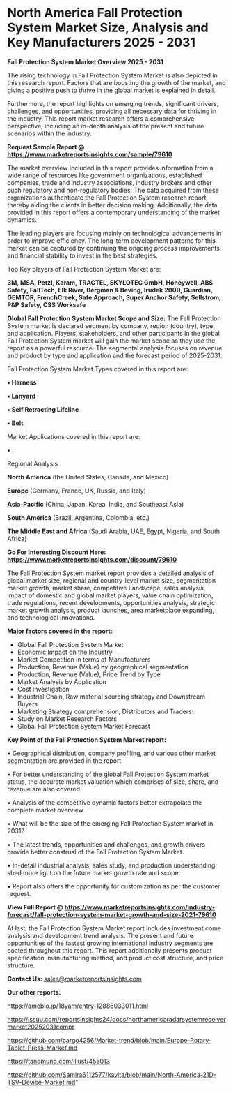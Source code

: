 # North America Fall Protection System Market Size, Analysis and Key Manufacturers 2025 - 2031

<Strong> Fall Protection System Market Overview 2025 - 2031</strong>

The rising technology in Fall Protection System Market is also depicted in this research report. Factors that are boosting the growth of the market, and giving a positive push to thrive in the global market is explained in detail.

Furthermore, the report highlights on emerging trends, significant drivers, challenges, and opportunities, providing all necessary data for thriving in the industry. This report market research offers a comprehensive perspective, including an in-depth analysis of the present and future scenarios within the industry.

<strong>Request Sample Report @ <a href=https://www.marketreportsinsights.com/sample/79610>https://www.marketreportsinsights.com/sample/79610</a></strong>

The market overview included in this report provides information from a wide range of resources like government organizations, established companies, trade and industry associations, industry brokers and other such regulatory and non-regulatory bodies. The data acquired from these organizations authenticate the Fall Protection System research report, thereby aiding the clients in better decision making. Additionally, the data provided in this report offers a contemporary understanding of the market dynamics.

The leading players are focusing mainly on technological advancements in order to improve efficiency. The long-term development patterns for this market can be captured by continuing the ongoing process improvements and financial stability to invest in the best strategies.

Top Key players of Fall Protection System Market are:

<strong>3M, MSA, Petzl, Karam, TRACTEL, SKYLOTEC GmbH, Honeywell, ABS Safety, FallTech, Elk River, Bergman & Beving, Irudek 2000, Guardian, GEMTOR, FrenchCreek, Safe Approach, Super Anchor Safety, Sellstrom, P&P Safety, CSS Worksafe</strong>

<strong><b>Global Fall Protection System Market Scope and Size:</b></strong>
The Fall Protection System market is declared segment by company, region (country), type, and application. Players, stakeholders, and other participants in the global Fall Protection System market will gain the market scope as they use the report as a powerful resource. The segmental analysis focuses on revenue and product by type and application and the forecast period of 2025-2031.

Fall Protection System Market Types covered in this report are:

<strong>• Harness

• Lanyard

• Self Retracting Lifeline

• Belt</strong>

Market Applications covered in this report are:

<strong>• .</strong> 

Regional Analysis

<strong>North America</strong> (the United States, Canada, and Mexico)

<strong>Europe</strong> (Germany, France, UK, Russia, and Italy)

<strong>Asia-Pacific</strong> (China, Japan, Korea, India, and Southeast Asia)

<strong>South America</strong> (Brazil, Argentina, Colombia, etc.)

<strong>The Middle East and Africa</strong> (Saudi Arabia, UAE, Egypt, Nigeria, and South Africa)

<strong>Go For Interesting Discount Here: <a href=https://www.marketreportsinsights.com/discount/79610>https://www.marketreportsinsights.com/discount/79610</a></strong>

The Fall Protection System market report provides a detailed analysis of global market size, regional and country-level market size, segmentation market growth, market share, competitive Landscape, sales analysis, impact of domestic and global market players, value chain optimization, trade regulations, recent developments, opportunities analysis, strategic market growth analysis, product launches, area marketplace expanding, and technological innovations.

<strong><b>Major factors covered in the report:</b></strong>
<ul>
  <li>Global Fall Protection System Market </li>
  <li>Economic Impact on the Industry</li>
  <li>Market Competition in terms of Manufacturers</li>
  <li>Production, Revenue (Value) by geographical segmentation</li>
  <li>Production, Revenue (Value), Price Trend by Type</li>
  <li>Market Analysis by Application</li>
  <li>Cost Investigation</li>
  <li>Industrial Chain, Raw material sourcing strategy and Downstream Buyers</li>
  <li>Marketing Strategy comprehension, Distributors and Traders</li>
  <li>Study on Market Research Factors</li>
  <li>Global Fall Protection System Market Forecast</li>
</ul>

<strong><b>Key Point of the Fall Protection System Market report:</b></strong>

• Geographical distribution, company profiling, and various other market segmentation are provided in the report.

• For better understanding of the global Fall Protection System market status, the accurate market valuation which comprises of size, share, and revenue are also covered.

• Analysis of the competitive dynamic factors better extrapolate the complete market overview

• What will be the size of the emerging Fall Protection System market in 2031?

• The latest trends, opportunities and challenges, and growth drivers provide better construal of the Fall Protection System Market.

• In-detail industrial analysis, sales study, and production understanding shed more light on the future market growth rate and scope.

• Report also offers the opportunity for customization as per the customer request.

<strong><b>View Full Report @ <a href=https://www.marketreportsinsights.com/industry-forecast/fall-protection-system-market-growth-and-size-2021-79610>https://www.marketreportsinsights.com/industry-forecast/fall-protection-system-market-growth-and-size-2021-79610</a></b></strong>


At last, the Fall Protection System Market report includes investment come analysis and development trend analysis. The present and future opportunities of the fastest growing international industry segments are coated throughout this report. This report additionally presents product specification, manufacturing method, and product cost structure, and price structure.

<strong>Contact Us:</strong>
sales@marketreportsinsights.com

<strong>Our other reports:</strong>

<a href=https://ameblo.jp/18yam/entry-12886033011.html>https://ameblo.jp/18yam/entry-12886033011.html</a>

<a href=https://issuu.com/reportsinsights24/docs/northamericaradarsystemreceivermarket20252031compr>https://issuu.com/reportsinsights24/docs/northamericaradarsystemreceivermarket20252031compr</a>

<a href=https://github.com/cargo4256/Market-trend/blob/main/Europe-Rotary-Tablet-Press-Market.md>https://github.com/cargo4256/Market-trend/blob/main/Europe-Rotary-Tablet-Press-Market.md</a>

<a href=https://tanomuno.com/illust/455013>https://tanomuno.com/illust/455013</a>

<a href=https://github.com/Samira6112577/kavita/blob/main/North-America-21D-TSV-Device-Market.md>https://github.com/Samira6112577/kavita/blob/main/North-America-21D-TSV-Device-Market.md</a>"

